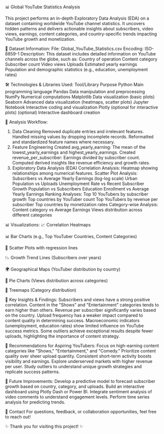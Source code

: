 📊 Global YouTube Statistics Analysis

This project performs an in-depth Exploratory Data Analysis (EDA) on a dataset containing worldwide YouTube channel statistics.
It uncovers hidden patterns and delivers actionable insights about subscribers, video views, earnings, content categories, and country-specific trends impacting YouTube growth and monetization.

📂 Dataset Information:
File: Global_YouTube_Statistics.csv
Encoding: ISO-8859-1
Description:
This dataset includes detailed information on YouTube channels across the globe, such as:
Country of operation
Content category
Subscriber count
Video views
Uploads
Estimated yearly earnings
Population and demographic statistics (e.g., education, unemployment rates)

🛠️ Technologies & Libraries Used:
Tool/Library	Purpose
Python	Main programming language
Pandas	Data manipulation and preprocessing
NumPy	Numerical computations
Matplotlib	Data visualization (basic plots)
Seaborn	Advanced data visualization (heatmaps, scatter plots)
Jupyter Notebook	Interactive coding and visualization
Plotly (optional for interactive plots)	(optional) Interactive dashboard creation

📝 Analysis Workflow:
1. Data Cleaning
Removed duplicate entries and irrelevant features.
Handled missing values by dropping incomplete records.
Reformatted and standardized feature names where necessary.
2. Feature Engineering
Created avg_yearly_earning:
The mean of the lowest_yearly_earnings and highest_yearly_earnings.
Created revenue_per_subscriber:
Earnings divided by subscriber count.
Computed derived insights like revenue efficiency and growth rates.
3. Exploratory Data Analysis (EDA)
Correlation Analysis:
Heatmap showing relationships among numerical features.
Scatter Plot Analysis:
Subscribers vs Average Yearly Earnings (log-log scale)
Urban Population vs Uploads
Unemployment Rate vs Recent Subscriber Growth
Population vs Subscribers
Education Enrollment vs Average Yearly Earnings
Ranking Analyses:
Top 10 YouTubers by subscriber growth
Top countries by YouTuber count
Top YouTubers by revenue per subscriber
Top countries by monetization rates
Category-wise Analysis:
Content category vs Average Earnings
Views distribution across different categories

📊 Visualizations:
📈 Correlation Heatmaps

📊 Bar Charts (e.g., Top YouTuber Countries, Content Categories)

🧮 Scatter Plots with regression lines

📉 Growth Trend Lines (Subscribers over years)

🌍 Geographical Maps (YouTuber distribution by country)

🍰 Pie Charts (Views distribution across categories)

🧩 Treemaps (Category distribution)

📌 Key Insights & Findings:
Subscribers and views have a strong positive correlation.
Content in the "Shows" and "Entertainment" categories tends to earn higher than others.
Revenue per subscriber significantly varies based on the country.
Upload frequency has a weaker impact compared to content quality in determining success.
Macroeconomic indicators (unemployment, education rates) show limited influence on YouTube success metrics.
Some outliers achieve exceptional results despite fewer uploads, highlighting the importance of content strategy.

🎯 Recommendations for Aspiring YouTubers:
Focus on high-earning content categories like "Shows," "Entertainment," and "Comedy."
Prioritize content quality over sheer upload quantity.
Consistent short-term activity boosts visibility and earnings.
Explore underserved markets with higher revenue per user.
Study outliers to understand unique growth strategies and replicate success patterns.

🚀 Future Improvements:
Develop a predictive model to forecast subscriber growth based on country, category, and uploads.
Build an interactive dashboard using Plotly Dash or Power BI.
Integrate sentiment analysis of video comments to understand engagement levels.
Perform time series analysis for predicting trends.

📩 Contact
For questions, feedback, or collaboration opportunities, feel free to reach out!

✨ Thank you for visiting this project! ✨


